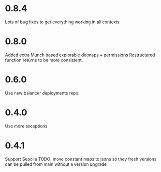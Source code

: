 # 0.8.4
Lots of bug fixes to get everything working in all contexts
# 0.8.0
Added extra Munch based explorable dotmaps + permissions
Restructured function returns to be more consistent.
# 0.6.0
Use new balancer deployments repo.
# 0.4.0
Use more exceptions

# 0.4.1
Support Sepolia
TODO: 
move constant maps to jsons so they fresh versions can be pulled from main without a version upgrade